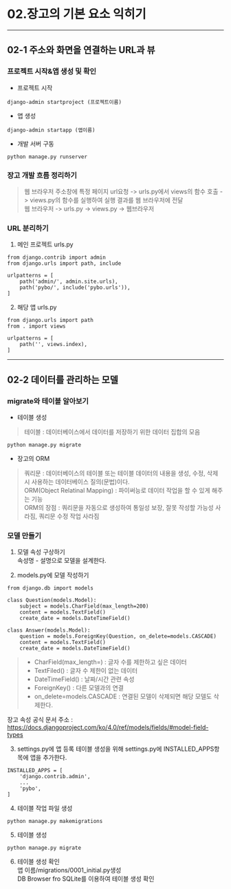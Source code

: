 # 02.장고의 기본 요소 익히기
------------
## 02-1 주소와 화면을 연결하는 URL과 뷰
### 프로젝트 시작&앱 생성 및 확인
* 프로젝트 시작
```
django-admin startproject (프로젝트이름)
```
   
* 앱 생성
```
django-admin startapp (앱이름)
```

* 개발 서버 구동
```
python manage.py runserver
```

### 장고 개발 흐름 정리하기
> 웹 브라우저 주소창에 특정 페이지 url요청 -> urls.py에서 views의 함수 호출 -> views.py의 함수를 실행하여 실행 결과를 웹 브라우저에 전달   
> 웹 브라우저 -> urls.py -> views.py -> 웹브라우저   
   
   
### URL 분리하기
1. 메인 프로젝트 urls.py
```
from django.contrib import admin
from django.urls import path, include

urlpatterns = [
    path('admin/', admin.site.urls),
    path('pybo/', include('pybo.urls')),
]
```
2. 해당 앱 urls.py
```
from django.urls import path
from . import views

urlpatterns = [
    path('', views.index),
]
```
------------
## 02-2 데이터를 관리하는 모델
### migrate와 테이블 알아보기
* 테이블 생성
> 테이블 : 데이터베이스에서 데이터를 저장하기 위한 데이터 집합의 모음
```
python manage.py migrate
```
   
* 장고의 ORM
> 쿼리문 : 데이터베이스의 테이블 또는 테이블 데이터의 내용을 생성, 수정, 삭제 시 사용하는 데이터베이스 질의(문법)이다.   
> ORM(Object Relatinal Mapping) : 파이써능로 데이터 작업을 할 수 있게 해주는 기능   
> ORM의 장점 : 쿼리문을 자동으로 생성하여 통일성 보장, 잘못 작성할 가능성 사라짐, 쿼리문 수정 작업 사라짐   
   

### 모델 만들기
1. 모델 속성 구상하기   
속성명 - 설명으로 모델을 설계한다.   

2. models.py에 모델 작성하기
```
from django.db import models

class Question(models.Model):
    subject = models.CharField(max_length=200)
    content = models.TextField()
    create_date = models.DateTimeField()

class Answer(models.Model):
    question = models.ForeignKey(Question, on_delete=models.CASCADE)
    content = models.TextField()
    create_date = models.DateTimeField()
```
> * CharField(max_length=) : 글자 수를 제한하고 싶은 데이터
> * TextFiled() : 글자 수 제한이 없는 데이터
> * DateTimeField() : 날짜/시간 관련 속성
> * ForeignKey() : 다른 모델과의 연결
> * on_delete=models.CASCADE : 연결된 모델이 삭제되면 해당 모델도 삭제한다.   
   
장고 속성 공식 문서 주소 : https://docs.djangoproject.com/ko/4.0/ref/models/fields/#model-field-types       

3. settings.py에 앱 등록
테이블 생성을 위해 settings.py에 INSTALLED_APPS항목에 앱을 추가한다.
```
INSTALLED_APPS = [
    'django.contrib.admin',
    ...
    'pybo',
]
```

4. 테이블 작업 파일 생성 
```
python manage.py makemigrations
```

5. 테이블 생성
```
python manage.py migrate
```

6. 테이블 생성 확인   
앱 이름/migrations/0001_initial.py생성      
DB Browser fro SQLite를 이용하여 테이블 생성 확인   
